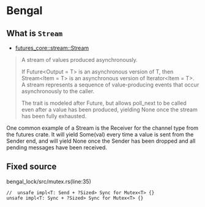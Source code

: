 # Bengal


## What is `Stream`

- [futures_core::stream::Stream](https://docs.rs/futures-core/0.3.25/futures_core/stream/trait.Stream.html)

> A stream of values produced asynchronously.
>
> If Future<Output = T> is an asynchronous version of T, then Stream<Item = T> 
> is an asynchronous version of Iterator<Item = T>. A stream represents a 
> sequence of value-producing events that occur asynchronously to the caller.
>
> The trait is modeled after Future, but allows poll_next to be called even 
> after a value has been produced, yielding None once the stream has been fully 
> exhausted.

One common example of a Stream is the Receiver for the channel type from the 
futures crate. It will yield Some(val) every time a value is sent from the 
Sender end, and will yield None once the Sender has been dropped and all 
pending messages have been received.


## Fixed source

bengal_lock/src/mutex.rs(line:35)
```
//	unsafe impl<T: Send + ?Sized> Sync for Mutex<T> {}
unsafe impl<T: Sync + ?Sized> Sync for Mutex<T> {}
```

